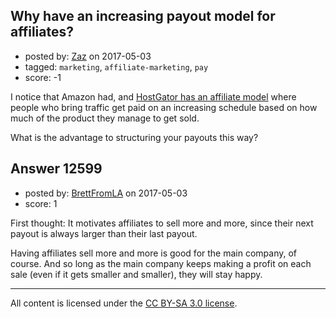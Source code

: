 ## Why have an increasing payout model for affiliates?

- posted by: [Zaz](https://stackexchange.com/users/175491/zaz) on 2017-05-03
- tagged: `marketing`, `affiliate-marketing`, `pay`
- score: -1

I notice that Amazon had, and [HostGator has an affiliate model][1] where people who bring traffic get paid on an increasing schedule based on how much of the product they manage to get sold.

What is the advantage to structuring your payouts this way?


  [1]: https://www.hostgator.com/affiliates


## Answer 12599

- posted by: [BrettFromLA](https://stackexchange.com/users/2813127/brettfromla) on 2017-05-03
- score: 1

First thought: It motivates affiliates to sell more and more, since their next payout is always larger than their last payout.

Having affiliates sell more and more is good for the main company, of course.  And so long as the main company keeps making a profit on each sale (even if it gets smaller and smaller), they will stay happy.



---

All content is licensed under the [CC BY-SA 3.0 license](https://creativecommons.org/licenses/by-sa/3.0/).
